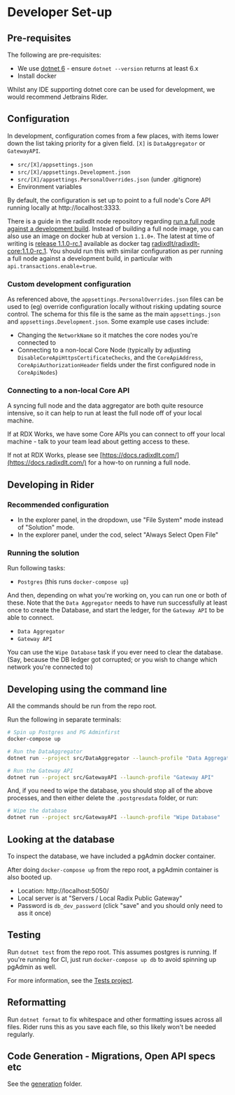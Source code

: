 # Developer Set-up

## Pre-requisites

The following are pre-requisites:
* We use [dotnet 6](https://dotnet.microsoft.com/download/dotnet/6.0) - ensure `dotnet --version` returns at least 6.x
* Install docker

Whilst any IDE supporting dotnet core can be used for development, we would recommend Jetbrains Rider.

## Configuration

In development, configuration comes from a few places, with items lower down the list taking priority for a given field. `[X]` is `DataAggregator` or `GatewayAPI`.

* `src/[X]/appsettings.json`
* `src/[X]/appsettings.Development.json`
* `src/[X]/appsettings.PersonalOverrides.json` (under .gitignore)
* Environment variables

By default, the configuration is set up to point to a full node's Core API running locally at http://localhost:3333. 

There is a guide in the radixdlt node repository regarding [run a full node against a development build](https://github.com/radixdlt/radixdlt/blob/develop/docs/development/run-configurations/connecting-to-a-live-network-in-docker.md). Instead of building a full node image, you can also use an image on docker hub at version `1.1.0+`. The latest at time of writing is [release 1.1.0-rc.1](https://github.com/radixdlt/radixdlt/releases/tag/1.1.0-rc.1) available as docker tag [radixdlt/radixdlt-core:1.1.0-rc.1](https://hub.docker.com/layers/radixdlt/radixdlt-core/1.1.0-rc.1/images/sha256-912939c55aa8abf6ecd0b7ae329daf8448a5b0d6137078000dc5a8797a86f045?context=explore). You should run this with similar configuration as per running a full node against a development build, in particular with `api.transactions.enable=true`.

### Custom development configuration

As referenced above, the `appsettings.PersonalOverrides.json` files can be used to (eg) override configuration locally without risking updating source control. The schema for this file is the same as the main `appsettings.json` and `appsettings.Development.json`. Some example use cases include:

* Changing the `NetworkName` so it matches the core nodes you're connected to
* Connecting to a non-local Core Node (typically by adjusting `DisableCoreApiHttpsCertificateChecks`, and the `CoreApiAddress`, `CoreApiAuthorizationHeader` fields under the first configured node in `CoreApiNodes`)

### Connecting to a non-local Core API

A syncing full node and the data aggregator are both quite resource intensive, so it can help to run at least the full node off of your local machine.

If at RDX Works, we have some Core APIs you can connect to off your local machine - talk to your team lead about getting access to these.

If not at RDX Works, please see [https://docs.radixdlt.com/](https://docs.radixdlt.com/) for a how-to on running a full node.

## Developing in Rider

### Recommended configuration

* In the explorer panel, in the dropdown, use "File System" mode instead of "Solution" mode.
* In the explorer panel, under the cod, select "Always Select Open File"

### Running the solution

Run following tasks:

* `Postgres` (this runs `docker-compose up`)

And then, depending on what you're working on, you can run one or both of these. Note that the `Data Aggregator` needs to have run successfully at least once to create the Database, and start the ledger, for the `Gateway API` to be able to connect.

* `Data Aggregator`
* `Gateway API`

You can use the `Wipe Database` task if you ever need to clear the database. (Say, because the DB ledger got corrupted; or you wish to change which network you're connected to)
## Developing using the command line

All the commands should be run from the repo root.

Run the following in separate terminals:

```bash
# Spin up Postgres and PG Adminfirst
docker-compose up
```

```bash
# Run the DataAggregator
dotnet run --project src/DataAggregator --launch-profile "Data Aggregator"
```

```bash
# Run the Gateway API
dotnet run --project src/GatewayAPI --launch-profile "Gateway API"
```

And, if you need to wipe the database, you should stop all of the above processes, and then either delete the `.postgresdata` folder, or run:

```bash
# Wipe the database
dotnet run --project src/GatewayAPI --launch-profile "Wipe Database"
```

## Looking at the database

To inspect the database, we have included a pgAdmin docker container.

After doing `docker-compose up` from the repo root, a pgAdmin container is also booted up.

* Location: http://localhost:5050/
* Local server is at "Servers / Local Radix Public Gateway"
* Password is `db_dev_password` (click "save" and you should only need to ass it once)

## Testing

Run `dotnet test` from the repo root. This assumes postgres is running. If you're running for CI, just run `docker-compose up db` to avoid spinning up pgAdmin as well.

For more information, see the [Tests project](../../src/Tests).

## Reformatting

Run `dotnet format` to fix whitespace and other formatting issues across all files. Rider runs this as you save each file, so this likely won't be needed regularly.

## Code Generation - Migrations, Open API specs etc

See the [generation](../generation) folder.
